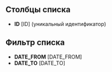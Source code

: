 <!--AUTODOC-->
## Столбцы списка
* <!--[LIST_CODE=ID]--><b>ID</b> [ID] (уникальный идентификатор)

## Фильтр списка
* <!--[FILTER_CODE=DATE_FROM]--><b>DATE_FROM</b> [DATE_FROM]
* <!--[FILTER_CODE=DATE_TO]--><b>DATE_TO</b> [DATE_TO]
<!--/AUTODOC-->